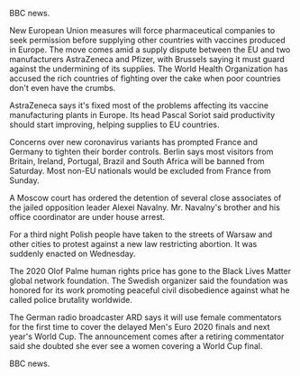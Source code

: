 BBC news.

New European Union measures will force pharmaceutical companies to seek permission before supplying other countries with vaccines produced in Europe. The move comes amid a supply dispute between the EU and two manufacturers AstraZeneca and Pfizer, with Brussels saying it must guard against the undermining of its supplies. The World Health Organization has accused the rich countries of fighting over the cake when poor countries don't even have the crumbs.

AstraZeneca says it's fixed most of the problems affecting its vaccine manufacturing plants in Europe. Its head Pascal Soriot said productivity should start improving, helping supplies to EU countries.

Concerns over new coronavirus variants has prompted France and Germany to tighten their border controls. Berlin says most visitors from Britain, Ireland, Portugal, Brazil and South Africa will be banned from Saturday. Most non-EU nationals would be excluded from France from Sunday.

A Moscow court has ordered the detention of several close associates of the jailed opposition leader Alexei Navalny. Mr. Navalny's brother and his office coordinator are under house arrest.

For a third night Polish people have taken to the streets of Warsaw and other cities to protest against a new law restricting abortion. It was suddenly enacted on Wednesday.

The 2020 Olof Palme human rights price has gone to the Black Lives Matter global network foundation. The Swedish organizer said the foundation was honored for its work promoting peaceful civil disobedience against what he called police brutality worldwide.

The German radio broadcaster ARD says it will use female commentators for the first time to cover the delayed Men's Euro 2020 finals and next year's World Cup. The announcement comes after a retiring commentator said she doubted she ever see a women covering a World Cup final.

BBC news.
